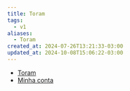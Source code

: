 ```yaml
---
title: Toram
tags:
  - v1
aliases:
  - Toram
created_at: 2024-07-26T13:21:33-03:00
updated_at: 2024-10-08T15:06:22-03:00
---
```


- [Toram](../entrada/2024/07/26/Toram.md)
- [Minha conta](../sementes/2024/07/11/Toram-AoiRyuu.md)



